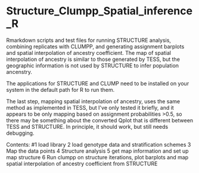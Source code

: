# Structure_Clumpp_Spatial_inference_R
Rmarkdown scripts and test files for running STRUCTURE analysis, combining replicates with CLUMPP, and generating assignment barplots and spatial interpolation of ancestry coefficient. The map of spatial interpolation of ancestry is similar to those generated by TESS, but the geographic information is not used by STRUCTURE to infer population ancenstry.

The applications for STRUCTURE and CLUMP need to be installed on your system in the default path for R to run them.

The last step, mapping spatial interpolation of ancestry, uses the same method as implemented in TESS, but I've only tested it briefly,  and it appears to be only mapping based on assignment probabilities >0.5, so there may be something about the converted Qplot that is different between TESS and STRUCTURE. In principle, it should work, but still needs debugging.

Contents:
#1 load library
2 load genotype data and stratification schemes
3 Map the data points
4 Structure analysis
5 get map information and set up map structure
6 Run clumpp on structure iterations, plot barplots and map spatial interpolation of ancestry coefficient from STRUCTURE
